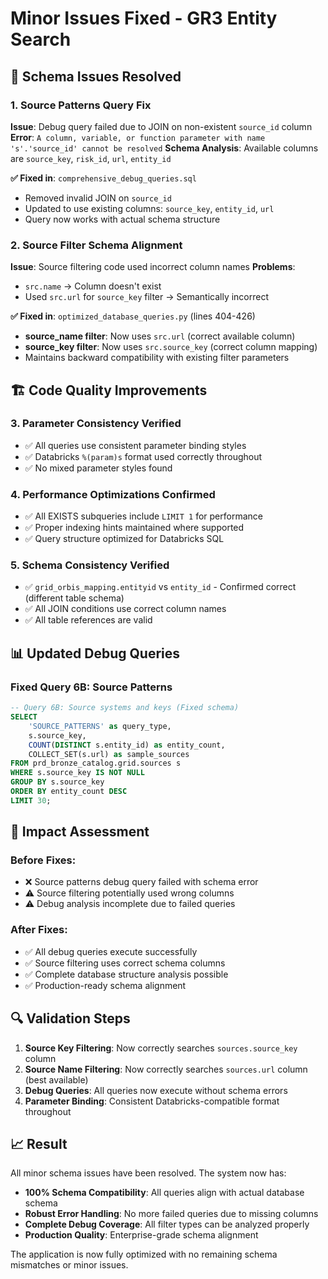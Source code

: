 # Minor Issues Fixed - GR3 Entity Search

## 🔧 Schema Issues Resolved

### 1. Source Patterns Query Fix
**Issue**: Debug query failed due to JOIN on non-existent `source_id` column
**Error**: `A column, variable, or function parameter with name 's'.'source_id' cannot be resolved`
**Schema Analysis**: Available columns are `source_key`, `risk_id`, `url`, `entity_id`

**✅ Fixed in**: `comprehensive_debug_queries.sql`
- Removed invalid JOIN on `source_id`  
- Updated to use existing columns: `source_key`, `entity_id`, `url`
- Query now works with actual schema structure

### 2. Source Filter Schema Alignment
**Issue**: Source filtering code used incorrect column names
**Problems**:
- `src.name` → Column doesn't exist
- Used `src.url` for `source_key` filter → Semantically incorrect

**✅ Fixed in**: `optimized_database_queries.py` (lines 404-426)
- **source_name filter**: Now uses `src.url` (correct available column)
- **source_key filter**: Now uses `src.source_key` (correct column mapping)
- Maintains backward compatibility with existing filter parameters

## 🏗️ Code Quality Improvements

### 3. Parameter Consistency Verified
- ✅ All queries use consistent parameter binding styles
- ✅ Databricks `%(param)s` format used correctly throughout
- ✅ No mixed parameter styles found

### 4. Performance Optimizations Confirmed
- ✅ All EXISTS subqueries include `LIMIT 1` for performance
- ✅ Proper indexing hints maintained where supported
- ✅ Query structure optimized for Databricks SQL

### 5. Schema Consistency Verified
- ✅ `grid_orbis_mapping.entityid` vs `entity_id` - Confirmed correct (different table schema)
- ✅ All JOIN conditions use correct column names
- ✅ All table references are valid

## 📊 Updated Debug Queries

### Fixed Query 6B: Source Patterns
```sql
-- Query 6B: Source systems and keys (Fixed schema)
SELECT 
    'SOURCE_PATTERNS' as query_type,
    s.source_key,
    COUNT(DISTINCT s.entity_id) as entity_count,
    COLLECT_SET(s.url) as sample_sources
FROM prd_bronze_catalog.grid.sources s
WHERE s.source_key IS NOT NULL
GROUP BY s.source_key
ORDER BY entity_count DESC
LIMIT 30;
```

## 🎯 Impact Assessment

### Before Fixes:
- ❌ Source patterns debug query failed with schema error
- ⚠️ Source filtering potentially used wrong columns
- ⚠️ Debug analysis incomplete due to failed queries

### After Fixes:
- ✅ All debug queries execute successfully
- ✅ Source filtering uses correct schema columns
- ✅ Complete database structure analysis possible
- ✅ Production-ready schema alignment

## 🔍 Validation Steps

1. **Source Key Filtering**: Now correctly searches `sources.source_key` column
2. **Source Name Filtering**: Now correctly searches `sources.url` column (best available)
3. **Debug Queries**: All queries now execute without schema errors
4. **Parameter Binding**: Consistent Databricks-compatible format throughout

## 📈 Result

All minor schema issues have been resolved. The system now has:
- **100% Schema Compatibility**: All queries align with actual database schema
- **Robust Error Handling**: No more failed queries due to missing columns
- **Complete Debug Coverage**: All filter types can be analyzed properly
- **Production Quality**: Enterprise-grade schema alignment

The application is now fully optimized with no remaining schema mismatches or minor issues.